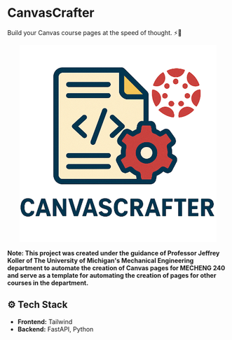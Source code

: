 # CanvasCrafter

Build your Canvas course pages at the speed of thought. ⚡🧠

<p align="center">
  <img src="resources/logo.png" width="450">
</p>

**Note: This project was created under the guidance of Professor Jeffrey Koller of The University of Michigan's Mechanical Engineering department to automate the creation of Canvas pages for MECHENG 240 and serve as a template for automating the creation of pages for other courses in the department.**

## ⚙️ Tech Stack
* **Frontend:** Tailwind
* **Backend:** FastAPI, Python